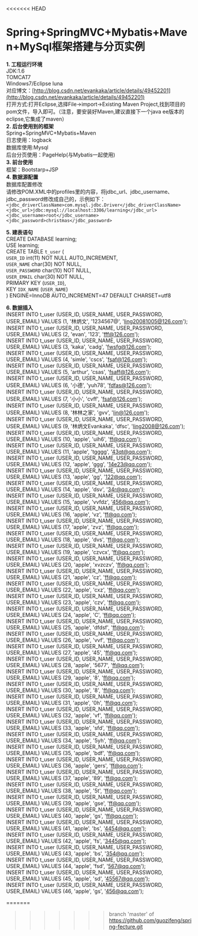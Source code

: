 <<<<<<< HEAD
# Spring+SpringMVC+Mybatis+Maven+MySql框架搭建与分页实例   #
**1. 工程运行环境**  
JDK:1.6  
TOMCAT7  
Windows7/Eclipse luna  
对应博文：[http://blog.csdn.net/evankaka/article/details/49452201](http://blog.csdn.net/evankaka/article/details/49452201)     
打开方式:打开Eclipse,选择File->import->Existing Maven Project,找到项目的pom文件，导入即可。（注意，要安装好Maven,建议直接下一个java ee版本的eclipse,它集成了maven）  
**2. 后台使用到的框架**  
Spring+SpringMVC+Mybatis+Maven  
日志使用：logback  
数据库使用:Mysql  
后台分页使用：PageHelp(与Mybatis一起使用)  
**3. 前台使用**  
框架：Bootstarp+JSP  
**4. 数据源配置**  
数据库配置修改  
请修改POM.XML中的profiles里的内容，将jdbc_url、jdbc_username、jdbc_password修改成自己的，示例如下：     
`<jdbc_driverClassName>com.mysql.jdbc.Driver</jdbc_driverClassName>`      
`<jdbc_url>jdbc:mysql://localhost:3306/learning</jdbc_url>`  
`<jdbc_username>root</jdbc_username>`  
`<jdbc_password>christmas</jdbc_password>`   
      
**5. 建表语句**   
    CREATE DATABASE learning;  
    USE learning;  
    CREATE TABLE `t_user` (  
       `USER_ID` int(11) NOT NULL AUTO_INCREMENT,  
      `USER_NAME` char(30) NOT NULL,  
      `USER_PASSWORD` char(10) NOT NULL,  
      `USER_EMAIL` char(30) NOT NULL,  
      PRIMARY KEY (`USER_ID`),  
      KEY `IDX_NAME` (`USER_NAME`)  
    ) ENGINE=InnoDB AUTO_INCREMENT=47 DEFAULT CHARSET=utf8  

**6. 数据插入**  
    INSERT INTO t_user (USER_ID, USER_NAME, USER_PASSWORD, USER_EMAIL) VALUES (1, '林炳文', '1234567@', 'ling20081005@126.com');  
    INSERT INTO t_user (USER_ID, USER_NAME, USER_PASSWORD, USER_EMAIL) VALUES (2, 'evan', '123', 'fff@126.com');  
    INSERT INTO t_user (USER_ID, USER_NAME, USER_PASSWORD, USER_EMAIL) VALUES (3, 'kaka', 'cadg', 'fwsfg@126.com');  
    INSERT INTO t_user (USER_ID, USER_NAME, USER_PASSWORD, USER_EMAIL) VALUES (4, 'simle', 'cscs', 'fsaf@126.com');  
    INSERT INTO t_user (USER_ID, USER_NAME, USER_PASSWORD, USER_EMAIL) VALUES (5, 'arthur', 'csas', 'fsaff@126.com');  
    INSERT INTO t_user (USER_ID, USER_NAME, USER_PASSWORD, USER_EMAIL) VALUES (6, '小德', 'yuh78', 'fdfas@126.com');  
    INSERT INTO t_user (USER_ID, USER_NAME, USER_PASSWORD, USER_EMAIL) VALUES (7, '小小', 'cvff', 'fsaf@126.com');  
    INSERT INTO t_user (USER_ID, USER_NAME, USER_PASSWORD, USER_EMAIL) VALUES (8, '林林之家', 'gvv', 'lin@126.com');  
    INSERT INTO t_user (USER_ID, USER_NAME, USER_PASSWORD, USER_EMAIL) VALUES (9, '林炳文Evankaka', 'dfsc', 'ling2008@126.com');  
    INSERT INTO t_user (USER_ID, USER_NAME, USER_PASSWORD, USER_EMAIL) VALUES (10, 'apple', 'uih6', 'ff@qq.com');  
    INSERT INTO t_user (USER_ID, USER_NAME, USER_PASSWORD, USER_EMAIL) VALUES (11, 'apple', 'tgggg', '43qt@qq.com');  
    INSERT INTO t_user (USER_ID, USER_NAME, USER_PASSWORD, USER_EMAIL) VALUES (12, 'apple', 'ggg', '14e23@qq.com');  
    INSERT INTO t_user (USER_ID, USER_NAME, USER_PASSWORD, USER_EMAIL) VALUES (13, 'apple', 'gg', '122@qq.com');    
    INSERT INTO t_user (USER_ID, USER_NAME, USER_PASSWORD, USER_EMAIL) VALUES (14, 'apple', 'dsv', '34r@qq.com');  
    INSERT INTO t_user (USER_ID, USER_NAME, USER_PASSWORD, USER_EMAIL) VALUES (15, 'apple', 'vvfdz', '456@qq.com');  
    INSERT INTO t_user (USER_ID, USER_NAME, USER_PASSWORD, USER_EMAIL) VALUES (16, 'apple', 'vz', 'ff@qq.com');  
    INSERT INTO t_user (USER_ID, USER_NAME, USER_PASSWORD, USER_EMAIL) VALUES (17, 'apple', 'zvz', 'ff@qq.com');  
    INSERT INTO t_user (USER_ID, USER_NAME, USER_PASSWORD, USER_EMAIL) VALUES (18, 'apple', 'dvs', 'ff@qq.com');  
    INSERT INTO t_user (USER_ID, USER_NAME, USER_PASSWORD, USER_EMAIL) VALUES (19, 'apple', 'czvcx', 'ff@qq.com');  
    INSERT INTO t_user (USER_ID, USER_NAME, USER_PASSWORD, USER_EMAIL) VALUES (20, 'apple', 'xvzczv', 'ff@qq.com');  
    INSERT INTO t_user (USER_ID, USER_NAME, USER_PASSWORD, USER_EMAIL) VALUES (21, 'apple', 'cz', 'ff@qq.com');  
    INSERT INTO t_user (USER_ID, USER_NAME, USER_PASSWORD, USER_EMAIL) VALUES (22, 'apple', 'cxz', 'ff@qq.com');  
    INSERT INTO t_user (USER_ID, USER_NAME, USER_PASSWORD, USER_EMAIL) VALUES (23, 'apple', 'czv', 'ff@qq.com');  
    INSERT INTO t_user (USER_ID, USER_NAME, USER_PASSWORD, USER_EMAIL) VALUES (24, 'apple', 'C', 'ff@qq.com');  
    INSERT INTO t_user (USER_ID, USER_NAME, USER_PASSWORD, USER_EMAIL) VALUES (25, 'apple', 'dfdsf', 'ff@qq.com');  
    INSERT INTO t_user (USER_ID, USER_NAME, USER_PASSWORD, USER_EMAIL) VALUES (26, 'apple', 'vvf', 'ff@qq.com');  
    INSERT INTO t_user (USER_ID, USER_NAME, USER_PASSWORD, USER_EMAIL) VALUES (27, 'apple', '45', 'ff@qq.com');  
    INSERT INTO t_user (USER_ID, USER_NAME, USER_PASSWORD, USER_EMAIL) VALUES (28, 'apple', '5677', 'ff@qq.com');  
    INSERT INTO t_user (USER_ID, USER_NAME, USER_PASSWORD, USER_EMAIL) VALUES (29, 'apple', '8', 'ff@qq.com');  
    INSERT INTO t_user (USER_ID, USER_NAME, USER_PASSWORD, USER_EMAIL) VALUES (30, 'apple', '8', 'ff@qq.com');  
    INSERT INTO t_user (USER_ID, USER_NAME, USER_PASSWORD, USER_EMAIL) VALUES (31, 'apple', '0h', 'ff@qq.com');  
    INSERT INTO t_user (USER_ID, USER_NAME, USER_PASSWORD, USER_EMAIL) VALUES (32, 'apple', 'vf', 'ff@qq.com');  
    INSERT INTO t_user (USER_ID, USER_NAME, USER_PASSWORD, USER_EMAIL) VALUES (33, 'apple', 'sfd', 'ff@qq.com');  
    INSERT INTO t_user (USER_ID, USER_NAME, USER_PASSWORD, USER_EMAIL) VALUES (34, 'apple', '5yh', 'ff@qq.com');  
    INSERT INTO t_user (USER_ID, USER_NAME, USER_PASSWORD, USER_EMAIL) VALUES (35, 'apple', 'bdf', 'ff@qq.com');  
    INSERT INTO t_user (USER_ID, USER_NAME, USER_PASSWORD, USER_EMAIL) VALUES (36, 'apple', 'gers', 'ff@qq.com');  
    INSERT INTO t_user (USER_ID, USER_NAME, USER_PASSWORD, USER_EMAIL) VALUES (37, 'apple', '89', 'ff@qq.com');  
    INSERT INTO t_user (USER_ID, USER_NAME, USER_PASSWORD, USER_EMAIL) VALUES (38, 'apple', '5t', 'ff@qq.com');  
    INSERT INTO t_user (USER_ID, USER_NAME, USER_PASSWORD, USER_EMAIL) VALUES (39, 'apple', 'gse', 'ff@qq.com');  
    INSERT INTO t_user (USER_ID, USER_NAME, USER_PASSWORD, USER_EMAIL) VALUES (40, 'apple', 'gs', 'ff@qq.com');  
    INSERT INTO t_user (USER_ID, USER_NAME, USER_PASSWORD, USER_EMAIL) VALUES (41, 'apple', 'bs', '4454@qq.com');  
    INSERT INTO t_user (USER_ID, USER_NAME, USER_PASSWORD, USER_EMAIL) VALUES (42, 'apple', 'fs', '3445@qq.com');  
    INSERT INTO t_user (USER_ID, USER_NAME, USER_PASSWORD, USER_EMAIL) VALUES (43, 'apple', 'bs', '354@qq.com');  
    INSERT INTO t_user (USER_ID, USER_NAME, USER_PASSWORD, USER_EMAIL) VALUES (44, 'apple', 'fsd', '567@qq.com');  
    INSERT INTO t_user (USER_ID, USER_NAME, USER_PASSWORD, USER_EMAIL) VALUES (45, 'apple', 'sd', '45567@qq.com');  
    INSERT INTO t_user (USER_ID, USER_NAME, USER_PASSWORD, USER_EMAIL) VALUES (46, 'apple', 'gs', '456@qq.com');  
   
=======
>>>>>>> branch 'master' of https://github.com/guozifeng/spring-fecture.git
